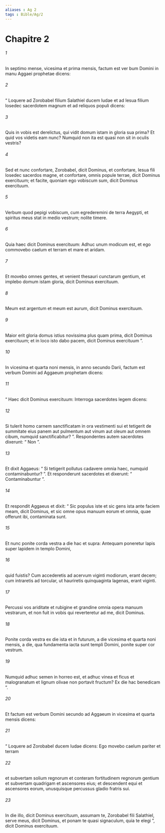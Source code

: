 ```yaml
---
aliases : Ag 2
tags : Bible/Ag/2
---
```


# Chapitre 2

###### 1
In septimo mense, vicesima et prima mensis, factum est ver bum Domini in manu Aggaei prophetae dicens: 
###### 2
“ Loquere ad Zorobabel filium Salathiel ducem Iudae et ad Iesua filium Iosedec sacerdotem magnum et ad reliquos populi dicens: 
###### 3
Quis in vobis est derelictus, qui vidit domum istam in gloria sua prima? Et quid vos videtis eam nunc? Numquid non ita est quasi non sit in oculis vestris? 
###### 4
Sed et nunc confortare, Zorobabel, dicit Dominus, et confortare, Iesua fili Iosedec sacerdos magne, et confortare, omnis popule terrae, dicit Dominus exercituum; et facite, quoniam ego vobiscum sum, dicit Dominus exercituum. 
###### 5
Verbum quod pepigi vobiscum, cum egrederemini de terra Aegypti, et spiritus meus stat in medio vestrum; nolite timere. 
###### 6
Quia haec dicit Dominus exercituum: Adhuc unum modicum est, et ego commovebo caelum et terram et mare et aridam. 
###### 7
Et movebo omnes gentes, et venient thesauri cunctarum gentium, et implebo domum istam gloria, dicit Dominus exercituum. 
###### 8
Meum est argentum et meum est aurum, dicit Dominus exercituum. 
###### 9
Maior erit gloria domus istius novissima plus quam prima, dicit Dominus exercituum; et in loco isto dabo pacem, dicit Dominus exercituum ”.
###### 10
In vicesima et quarta noni mensis, in anno secundo Darii, factum est verbum Domini ad Aggaeum prophetam dicens: 
###### 11
“ Haec dicit Dominus exercituum: Interroga sacerdotes legem dicens: 
###### 12
Si tulerit homo carnem sanctificatam in ora vestimenti sui et tetigerit de summitate eius panem aut pulmentum aut vinum aut oleum aut omnem cibum, numquid sanctificabitur? ”. Respondentes autem sacerdotes dixerunt: “ Non ”. 
###### 13
Et dixit Aggaeus: “ Si tetigerit pollutus cadavere omnia haec, numquid contaminabuntur? ”. Et responderunt sacerdotes et dixerunt: “ Contaminabuntur ”. 
###### 14
Et respondit Aggaeus et dixit: “ Sic populus iste et sic gens ista ante faciem meam, dicit Dominus, et sic omne opus manuum eorum et omnia, quae offerunt ibi, contaminata sunt.
###### 15
Et nunc ponite corda vestra a die hac et supra: Antequam poneretur lapis super lapidem in templo Domini, 
###### 16
quid fuistis? Cum accederetis ad acervum viginti modiorum, erant decem; cum intraretis ad torcular, ut hauriretis quinquaginta lagenas, erant viginti. 
###### 17
Percussi vos ariditate et rubigine et grandine omnia opera manuum vestrarum, et non fuit in vobis qui reverteretur ad me, dicit Dominus. 
###### 18
Ponite corda vestra ex die ista et in futurum, a die vicesima et quarta noni mensis, a die, qua fundamenta iacta sunt templi Domini, ponite super cor vestrum. 
###### 19
Numquid adhuc semen in horreo est, et adhuc vinea et ficus et malogranatum et lignum olivae non portavit fructum? Ex die hac benedicam ”.
###### 20
Et factum est verbum Domini secundo ad Aggaeum in vicesima et quarta mensis dicens: 
###### 21
“ Loquere ad Zorobabel ducem Iudae dicens: Ego movebo caelum pariter et terram 
###### 22
et subvertam solium regnorum et conteram fortitudinem regnorum gentium et subvertam quadrigam et ascensores eius; et descendent equi et ascensores eorum, unusquisque percussus gladio fratris sui. 
###### 23
In die illo, dicit Dominus exercituum, assumam te, Zorobabel fili Salathiel, serve meus, dicit Dominus, et ponam te quasi signaculum, quia te elegi ”, dicit Dominus exercituum.

